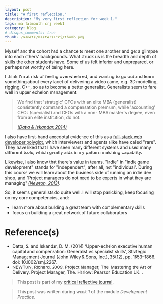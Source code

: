 ```yaml
---
layout: post
title: "A first reflection."
description: "My very first reflection for week 1."
tags: ma falmouth crj week1
category: blog
# disqus_comments: true
thumb: /assets/masters/crj/thumb.png
---
```


Myself and the cohort had a chance to meet one another and get a glimpse into each others' backgrounds. What struck us is the breadth and depth of skills the other students have. Some of us felt inferior and unprepared, or perhaps not worthy of being here.

I think I'm at risk of feeling overwhelmed, and wanting to go out and learn something about every facet of delivering a video game, e.g. 3D modelling, rigging, C++, so as to become a better generalist. Generalists seem to fare well in upper echelon management:

> We find that 'strategic' CFOs with an elite MBA (generalist) consistently command a compensation premium, while 'accounting' CFOs (specialist) and CFOs with a non- MBA master's degree, even from an elite institution, do not.
>
> [*(Datta & Iskandar, 2014)*](http://web.a.ebscohost.com.ezproxy.falmouth.ac.uk/ehost/detail/detail?vid=0&sid=0613cab1-681e-43c8-94eb-5b9572c5d2f1%40sessionmgr4007&bdata=JnNpdGU9ZWhvc3QtbGl2ZQ%3d%3d#AN=99076749&db=bsu)

I also have first-hand anecdotal evidence of this as a [full-stack web developer polyglot](https://uys.io/cv/), which interviewers and agents alike have called "rare". They have liked that I have seen many different systems and used many different tools, which greatly aids in my pattern matching capability.

Likewise, I also know that there's value in teams. "Indie" in "indie game development" stands for "independent", after all, not "individual". During this course we will learn about the business side of running an indie dev shop, and "Project managers do not need to be experts in what they are managing" [*(Newton, 2013)*](http://ebookcentral.proquest.com/lib/falmouth-ebooks/detail.action?docID=5185722).

So, it seems generalists do quite well. I will stop panicking, keep focusing on my core competencies, and:
- learn more about building a great team with complementary skills
- focus on building a great network of future collaborators

# Reference(s)

- Datta, S. and Iskandar, D. M. (2014) ‘Upper-echelon executive human capital and compensation: Generalist vs specialist skills’, Strategic Management Journal (John Wiley & Sons, Inc.), 35(12), pp. 1853–1866. doi: 10.1002/smj.2267.
- NEWTON, Richard. 2009. Project Manager, The: Mastering the Art of Delivery. Project Manager, The. Harlow: Pearson Education UK. .



> This post is part of my [critical reflective journal](/tags#crj).

> This post was written during _week 1_ of the module _Development Practice_.